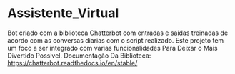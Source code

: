 # Assistente_Virtual
 Bot criado com a biblioteca Chatterbot com entradas e saídas treinadas de acordo com as conversas diarias com o script realizado. Este projeto tem um foco a ser integrado com varias funcionalidades Para Deixar o Mais Divertido Possivel. Documentação Da Biblioteca: https://chatterbot.readthedocs.io/en/stable/


